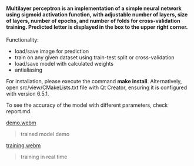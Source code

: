 #### Multilayer perceptron is an implementation of a simple neural network using sigmoid activation function, with adjustable number of layers, size of layers, number of epochs, and number of folds for cross-validation training. Predicted letter is displayed in the box to the upper right corner.

Functionality:
- load/save image for prediction
- train on any given dataset using train-test split or cross-validation
- load/save model with calculated weights
- antialiasing


For installation, please execute the command **make install**.
Alternatively, open src/view/CMakeLists.txt file with Qt Creator, ensuring it is configured with version 6.5.1.

To see the accuracy of the model with different parameters, check report.md.


[demo.webm](https://github.com/RamazanovMG/multilayer_perceptron/assets/48622603/bb20279f-6ee5-4e22-873d-4eb76a4a0258)

> trained model demo


[training.webm](https://github.com/RamazanovMG/multilayer_perceptron/assets/48622603/f34167fe-1585-447c-902a-dedc8b02d6af)

> training in real time
